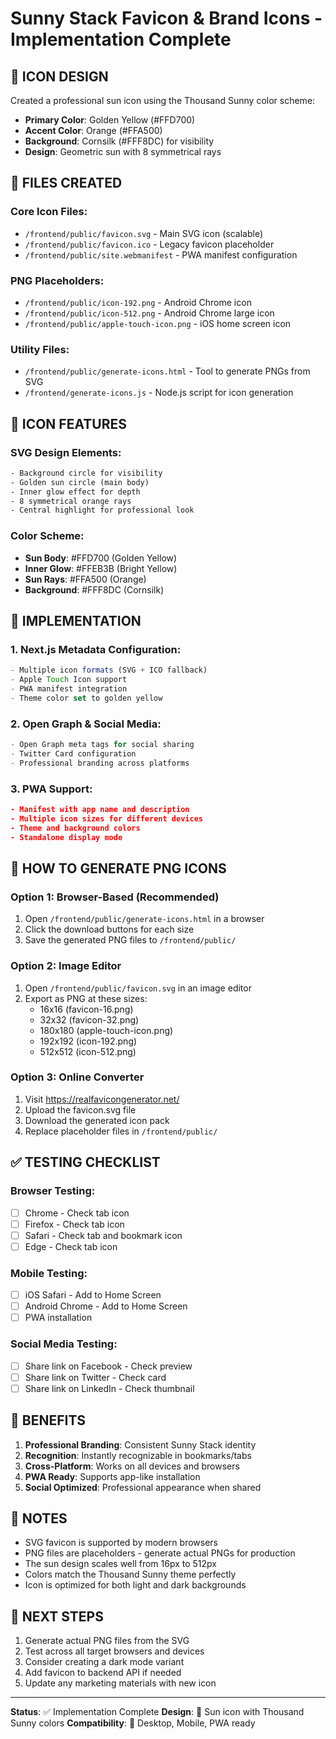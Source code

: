 # Sunny Stack Favicon & Brand Icons - Implementation Complete

## 🌟 ICON DESIGN
Created a professional sun icon using the Thousand Sunny color scheme:
- **Primary Color**: Golden Yellow (#FFD700)
- **Accent Color**: Orange (#FFA500)
- **Background**: Cornsilk (#FFF8DC) for visibility
- **Design**: Geometric sun with 8 symmetrical rays

## 📁 FILES CREATED

### Core Icon Files:
- `/frontend/public/favicon.svg` - Main SVG icon (scalable)
- `/frontend/public/favicon.ico` - Legacy favicon placeholder
- `/frontend/public/site.webmanifest` - PWA manifest configuration

### PNG Placeholders:
- `/frontend/public/icon-192.png` - Android Chrome icon
- `/frontend/public/icon-512.png` - Android Chrome large icon
- `/frontend/public/apple-touch-icon.png` - iOS home screen icon

### Utility Files:
- `/frontend/public/generate-icons.html` - Tool to generate PNGs from SVG
- `/frontend/generate-icons.js` - Node.js script for icon generation

## 🎨 ICON FEATURES

### SVG Design Elements:
```svg
- Background circle for visibility
- Golden sun circle (main body)
- Inner glow effect for depth
- 8 symmetrical orange rays
- Central highlight for professional look
```

### Color Scheme:
- **Sun Body**: #FFD700 (Golden Yellow)
- **Inner Glow**: #FFEB3B (Bright Yellow)
- **Sun Rays**: #FFA500 (Orange)
- **Background**: #FFF8DC (Cornsilk)

## 🔧 IMPLEMENTATION

### 1. Next.js Metadata Configuration:
```typescript
- Multiple icon formats (SVG + ICO fallback)
- Apple Touch Icon support
- PWA manifest integration
- Theme color set to golden yellow
```

### 2. Open Graph & Social Media:
```typescript
- Open Graph meta tags for social sharing
- Twitter Card configuration
- Professional branding across platforms
```

### 3. PWA Support:
```json
- Manifest with app name and description
- Multiple icon sizes for different devices
- Theme and background colors
- Standalone display mode
```

## 🚀 HOW TO GENERATE PNG ICONS

### Option 1: Browser-Based (Recommended)
1. Open `/frontend/public/generate-icons.html` in a browser
2. Click the download buttons for each size
3. Save the generated PNG files to `/frontend/public/`

### Option 2: Image Editor
1. Open `/frontend/public/favicon.svg` in an image editor
2. Export as PNG at these sizes:
   - 16x16 (favicon-16.png)
   - 32x32 (favicon-32.png)
   - 180x180 (apple-touch-icon.png)
   - 192x192 (icon-192.png)
   - 512x512 (icon-512.png)

### Option 3: Online Converter
1. Visit https://realfavicongenerator.net/
2. Upload the favicon.svg file
3. Download the generated icon pack
4. Replace placeholder files in `/frontend/public/`

## ✅ TESTING CHECKLIST

### Browser Testing:
- [ ] Chrome - Check tab icon
- [ ] Firefox - Check tab icon
- [ ] Safari - Check tab and bookmark icon
- [ ] Edge - Check tab icon

### Mobile Testing:
- [ ] iOS Safari - Add to Home Screen
- [ ] Android Chrome - Add to Home Screen
- [ ] PWA installation

### Social Media Testing:
- [ ] Share link on Facebook - Check preview
- [ ] Share link on Twitter - Check card
- [ ] Share link on LinkedIn - Check thumbnail

## 🎯 BENEFITS

1. **Professional Branding**: Consistent Sunny Stack identity
2. **Recognition**: Instantly recognizable in bookmarks/tabs
3. **Cross-Platform**: Works on all devices and browsers
4. **PWA Ready**: Supports app-like installation
5. **Social Optimized**: Professional appearance when shared

## 📝 NOTES

- SVG favicon is supported by modern browsers
- PNG files are placeholders - generate actual PNGs for production
- The sun design scales well from 16px to 512px
- Colors match the Thousand Sunny theme perfectly
- Icon is optimized for both light and dark backgrounds

## 🔄 NEXT STEPS

1. Generate actual PNG files from the SVG
2. Test across all target browsers and devices
3. Consider creating a dark mode variant
4. Add favicon to backend API if needed
5. Update any marketing materials with new icon

---

**Status**: ✅ Implementation Complete
**Design**: 🌟 Sun icon with Thousand Sunny colors
**Compatibility**: 📱 Desktop, Mobile, PWA ready